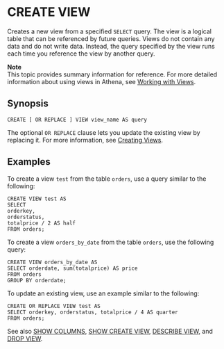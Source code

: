# CREATE VIEW<a name="create-view"></a>

Creates a new view from a specified `SELECT` query\. The view is a logical table that can be referenced by future queries\. Views do not contain any data and do not write data\. Instead, the query specified by the view runs each time you reference the view by another query\. 



**Note**  
This topic provides summary information for reference\. For more detailed information about using views in Athena, see [Working with Views](views.md)\.

## Synopsis<a name="synopsis"></a>

```
CREATE [ OR REPLACE ] VIEW view_name AS query
```

The optional `OR REPLACE` clause lets you update the existing view by replacing it\. For more information, see [Creating Views](views.md#creating-views)\.

## Examples<a name="examples"></a>

To create a view `test` from the table `orders`, use a query similar to the following:

```
CREATE VIEW test AS
SELECT 
orderkey, 
orderstatus, 
totalprice / 2 AS half
FROM orders;
```

To create a view `orders_by_date` from the table `orders`, use the following query:

```
CREATE VIEW orders_by_date AS
SELECT orderdate, sum(totalprice) AS price
FROM orders
GROUP BY orderdate;
```

To update an existing view, use an example similar to the following:

```
CREATE OR REPLACE VIEW test AS
SELECT orderkey, orderstatus, totalprice / 4 AS quarter
FROM orders;
```

See also [SHOW COLUMNS](show-columns.md), [SHOW CREATE VIEW](show-create-view.md), [DESCRIBE VIEW](describe-view.md), and [DROP VIEW](drop-view.md)\.